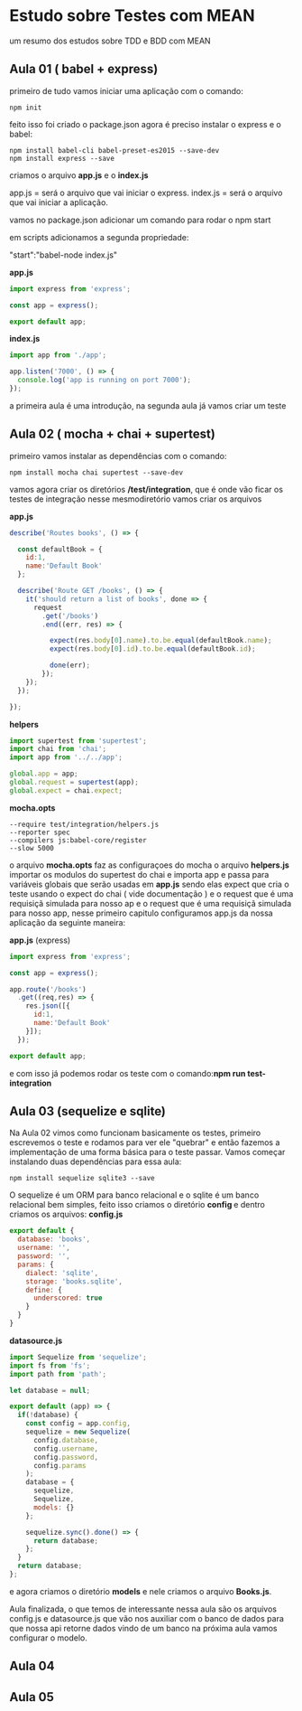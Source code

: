 # Estudo sobre Testes com MEAN
um resumo dos estudos sobre TDD e BDD com MEAN

## Aula 01 ( babel + express)

primeiro de tudo vamos iniciar uma aplicação com o comando:
````
npm init
````
feito isso foi criado o package.json agora é preciso instalar o express e o babel:
````
npm install babel-cli babel-preset-es2015 --save-dev
npm install express --save
````
criamos o arquivo <b>app.js</b> e o <b> index.js </b>

app.js = será o arquivo que vai iniciar o express.
index.js = será o arquivo que vai iniciar a aplicação.

vamos no package.json adicionar um comando para rodar o npm start

em scripts adicionamos a segunda propriedade:

"start":"babel-node index.js"

<b>app.js</b>
````js
import express from 'express';

const app = express();

export default app;
````

<b>index.js</b>
````js
import app from './app';

app.listen('7000', () => {
  console.log('app is running on port 7000');
});
````
<p>
  a primeira aula é uma introdução, na segunda aula já vamos criar um teste
</p>

## Aula 02 ( mocha + chai + supertest)

primeiro vamos instalar as dependências com o comando:
````
npm install mocha chai supertest --save-dev
````

vamos agora criar os diretórios <b>/test/integration</b>, que é onde vão ficar os testes de integração nesse mesmodiretório vamos criar os arquivos

<b>app.js</b>
````js
describe('Routes books', () => {

  const defaultBook = {
    id:1,
    name:'Default Book'
  };

  describe('Route GET /books', () => {
    it('should return a list of books', done => {
      request
        .get('/books')
        .end((err, res) => {

          expect(res.body[0].name).to.be.equal(defaultBook.name);
          expect(res.body[0].id).to.be.equal(defaultBook.id);

          done(err);
        });
    });
  });

});
````

<b>helpers</b>
````js
import supertest from 'supertest';
import chai from 'chai';
import app from '../../app';

global.app = app;
global.request = supertest(app);
global.expect = chai.expect;
````

<b>mocha.opts</b>
````
--require test/integration/helpers.js
--reporter spec
--compilers js:babel-core/register
--slow 5000
````

o arquivo <b>mocha.opts</b> faz as configuraçoes do mocha o arquivo <b>helpers.js</b> importar os modulos do supertest do chai e importa app e passa para variáveis globais que serão usadas em <b>app.js</b> sendo elas expect que cria o teste usando o expect do chai ( vide documentação ) e o request que é uma requisiçã simulada para nosso ap e o request que é uma requisiçã simulada para nosso app, nesse primeiro capitulo configuramos app.js da nossa aplicação da seguinte maneira:

<b>app.js</b> (express)
````js
import express from 'express';

const app = express();

app.route('/books')
  .get((req,res) => {
    res.json([{
      id:1,
      name:'Default Book'
    }]);
  });

export default app;
````
e com isso já podemos rodar os teste com o comando:<b>npm run test-integration</b>

## Aula 03 (sequelize e sqlite)

Na Aula 02 vimos como funcionam basicamente os testes, primeiro escrevemos o teste e rodamos para ver ele "quebrar" e então fazemos a implementação de uma forma básica para o teste passar.
Vamos começar instalando duas dependências para essa aula:
````
npm install sequelize sqlite3 --save
````
O sequelize é um ORM para banco relacional e o sqlite é um banco relacional bem simples, feito isso criamos o diretório <b> config </b> e dentro criamos os arquivos:
<b>config.js</b>
````js
export default {
  database: 'books',
  username: '',
  password: '',
  params: {
    dialect: 'sqlite',
    storage: 'books.sqlite',
    define: {
      underscored: true
    }
  }
}
````

<b>datasource.js</b>
````js
import Sequelize from 'sequelize';
import fs from 'fs';
import path from 'path';

let database = null;

export default (app) => {
  if(!database) {
    const config = app.config,
    sequelize = new Sequelize(
      config.database,
      config.username,
      config.password,
      config.params
    );
    database = {
      sequelize,
      Sequelize,
      models: {}
    };

    sequelize.sync().done() => {
      return database;
    };
  }
  return database;
};
````

e agora criamos o diretório <b>models</b> e nele criamos o arquivo <b>Books.js</b>.

Aula finalizada, o que temos de interessante nessa aula são os arquivos config.js e datasource.js que vão nos auxiliar com o banco de dados para que nossa api retorne dados vindo de um banco na próxima aula vamos configurar o modelo.

## Aula 04


## Aula 05
